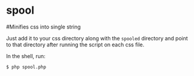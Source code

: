 spool
=====

#Minifies css into single string

Just add it to your css directory along with the `spooled` directory and point to that directory after running the script on each css file.

In the shell, run:

	$ php spool.php